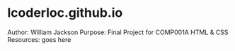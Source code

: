 # lcoderloc.github.io
Author:
William Jackson
Purpose:
Final Project for COMP001A HTML & CSS
Resources:
goes here